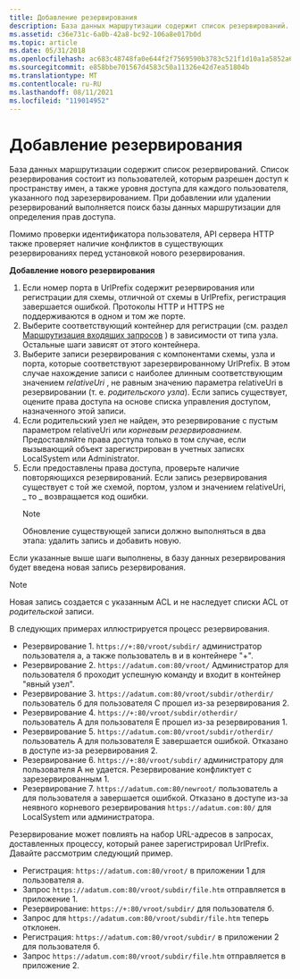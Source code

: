 ```yaml
---
title: Добавление резервирования
description: База данных маршрутизации содержит список резервирований.
ms.assetid: c36e731c-6a0b-42a8-bc92-106a8e017b0d
ms.topic: article
ms.date: 05/31/2018
ms.openlocfilehash: ac683c48748fa0e644f2f7569590b3783c521f1d10a1a5852a638a29731daf38
ms.sourcegitcommit: e858bbe701567d4583c50a11326e42d7ea51804b
ms.translationtype: MT
ms.contentlocale: ru-RU
ms.lasthandoff: 08/11/2021
ms.locfileid: "119014952"
---
```

# <a name="adding-a-reservation"></a>Добавление резервирования

База данных маршрутизации содержит список резервирований. Список резервирования состоит из пользователей, которым разрешен доступ к пространству имен, а также уровня доступа для каждого пользователя, указанного под зарезервированием. При добавлении или удалении резервирований выполняется поиск базы данных маршрутизации для определения прав доступа.

Помимо проверки идентификатора пользователя, API сервера HTTP также проверяет наличие конфликтов в существующих резервированиях перед установкой нового резервирования.

**Добавление нового резервирования**

1.  Если номер порта в UrlPrefix содержит резервирования или регистрации для схемы, отличной от схемы в UrlPrefix, регистрация завершается ошибкой. Протоколы HTTP и HTTPS не поддерживаются в одном и том же порте.
2.  Выберите соответствующий контейнер для регистрации (см. раздел [Маршрутизация входящих запросов](routing-incoming-requests.md) ) в зависимости от типа узла. Остальные шаги зависят от этого контейнера.
3.  Выберите записи резервирования с компонентами схемы, узла и порта, которые соответствуют зарезервированному UrlPrefix. В этом случае нахождение записи с наиболее длинным соответствующим значением *relativeUri* , не равным значению параметра relativeUri в резервировании (т. е. *родительского узла*). Если запись существует, оцените права доступа на основе списка управления доступом, назначенного этой записи.
4.  Если родительский узел не найден, это резервирование с пустым параметром relativeUri или *корневым резервированием*. Предоставляйте права доступа только в том случае, если вызывающий объект зарегистрирован в учетных записях LocalSystem или Administrator.
5.  Если предоставлены права доступа, проверьте наличие повторяющихся резервирований. Если запись резервирования существует с той же схемой, портом, узлом и значением relativeUri, \_ то \_ возвращается код ошибки.
    > [!Note]  
    > Обновление существующей записи должно выполняться в два этапа: удалить запись и добавить новую.

     

Если указанные выше шаги выполнены, в базу данных резервирования будет введена новая запись резервирования.

> [!Note]  
> Новая запись создается с указанным ACL и не наследует списки ACL от *родительской* записи.

 

В следующих примерах иллюстрируется процесс резервирования.

-   Резервирование 1. `https://+:80/vroot/subdir/` администратор пользователя а, а также пользователь в и в контейнере "+".
-   Резервирование 2. `https://adatum.com:80/vroot/` Администратор для пользователя б проходит успешную команду и входит в контейнер "явный узел".
-   Резервирование 3. `https://adatum.com:80/vroot/subdir/otherdir/` пользователь б для пользователя C прошел из-за резервирования 2.
-   Резервирование 4. `https://+:80/vroot/subdir/otherdir/` пользователь A для пользователя E прошел из-за резервирования 1.
-   Резервирование 5. `https://adatum.com:80/vroot/subdir/otherdir/` пользователь A для пользователя E завершается ошибкой. Отказано в доступе из-за резервирования 2.
-   Резервирование 6. `https://+:80/vroot/subdir/` администратору для пользователя A не удается. Резервирование конфликтует с зарезервированным 1.
-   Резервирование 7. `https://adatum.com:80/newroot/` пользователь a для пользователя a завершается ошибкой. Отказано в доступе из-за неявного корневого резервирования `https://adatum.com:80/` для LocalSystem или администратора.

Резервирование может повлиять на набор URL-адресов в запросах, доставленных процессу, который ранее зарегистрировал UrlPrefix. Давайте рассмотрим следующий пример.

-   Регистрация: `https://adatum.com:80/vroot/` в приложении 1 для пользователя а.
-   Запрос `https://adatum.com:80/vroot/subdir/file.htm` отправляется в приложение 1.
-   Резервирование: `https://+:80/vroot/subdir/` для пользователя б.
-   Запрос для `https://adatum.com:80/vroot/subdir/file.htm` теперь отклонен.
-   Регистрация: `https://adatum.com:80/vroot/subdir/` в приложении 2 для пользователя б.
-   Запрос `https://adatum.com:80/vroot/subdir/file.htm` отправляется в приложение 2.

 

 




